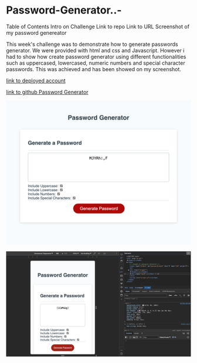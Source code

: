 # Password-Generator..-
Table of Contents
Intro on Challenge
Link to repo
Link to URL
Screenshot of my password genereator


This week's challenge was to demonstrate how to generate passwords generator. We were provided with html and css and Javascript. However i had to show how create password generator using different functionalities such as uppercased, lowercased, numeric numbers and special character passwords. This was achieved and has been showed on my screenshot. 


[link to deployed account](https://graceemah17.github.io/Password-Generator..-/)

[link to github Password Generator](https://github.com/GraceEmah17/Password-Generator..-.git)

![screenshot of password generator pages.](images/password-generator-screenshot.png)

![screenshot of password generator pages.](images/password-generator-Screenshots.png)

